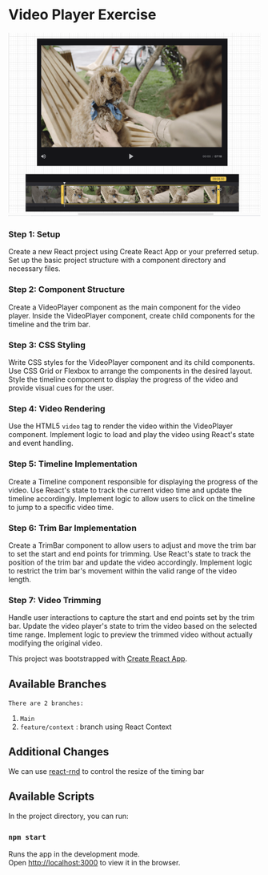 # Video Player Exercise 

![screen.png](screen.png)

### Step 1: Setup

Create a new React project using Create React App or your preferred setup.
Set up the basic project structure with a component directory and necessary files.


### Step 2: Component Structure

Create a VideoPlayer component as the main component for the video player.
Inside the VideoPlayer component, create child components for the timeline and the trim bar.


### Step 3: CSS Styling

Write CSS styles for the VideoPlayer component and its child components.
Use CSS Grid or Flexbox to arrange the components in the desired layout.
Style the timeline component to display the progress of the video and provide visual cues for the user.


### Step 4: Video Rendering

Use the HTML5 `video` tag to render the video within the VideoPlayer component.
Implement logic to load and play the video using React's state and event handling.


### Step 5: Timeline Implementation

Create a Timeline component responsible for displaying the progress of the video.
Use React's state to track the current video time and update the timeline accordingly.
Implement logic to allow users to click on the timeline to jump to a specific video time.


### Step 6: Trim Bar Implementation

Create a TrimBar component to allow users to adjust and move the trim bar to set the start and end points for trimming.
Use React's state to track the position of the trim bar and update the video accordingly.
Implement logic to restrict the trim bar's movement within the valid range of the video length.




### Step 7: Video Trimming

Handle user interactions to capture the start and end points set by the trim bar.
Update the video player's state to trim the video based on the selected time range.
Implement logic to preview the trimmed video without actually modifying the original video.


This project was bootstrapped with [Create React App](https://github.com/facebook/create-react-app).

## Available Branches
    There are 2 branches:
1. `Main`
2.  `feature/context` : branch using React Context

## Additional Changes
We can use [react-rnd](https://www.npmjs.com/package/react-rnd) to control the resize of the timing bar


## Available Scripts

In the project directory, you can run:

### `npm start`

Runs the app in the development mode.\
Open [http://localhost:3000](http://localhost:3000) to view it in the browser.